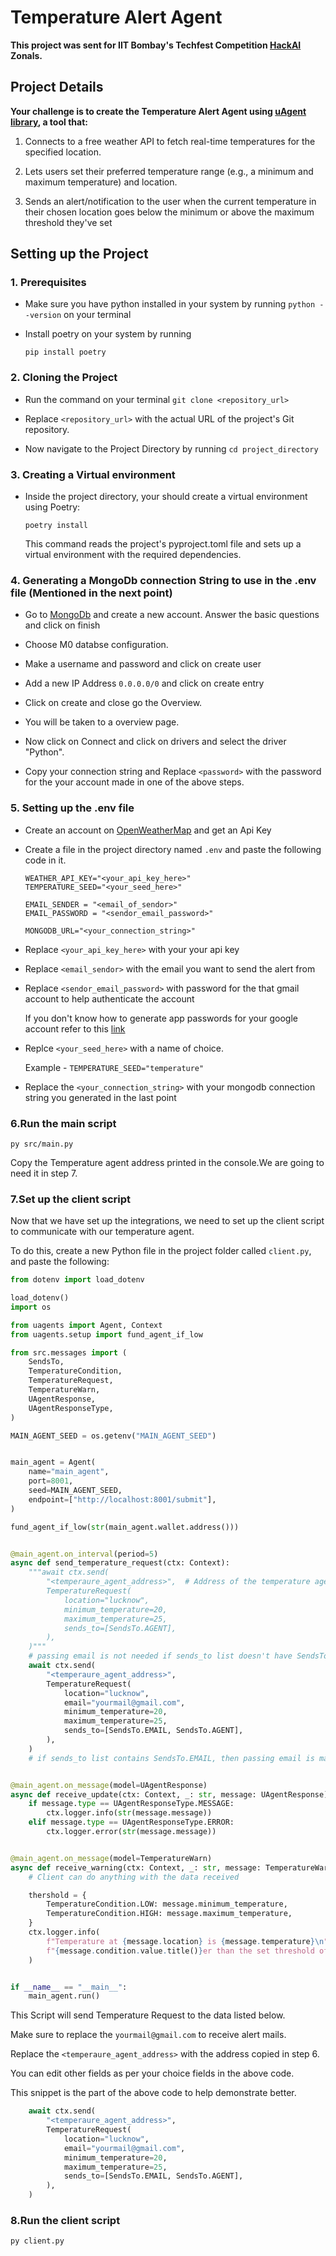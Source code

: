 # Temperature Alert Agent

**This project was sent for IIT Bombay's Techfest Competition [HackAI](https://techfest.org/competitions/hack-aI) Zonals.**

## Project Details

**Your challenge is to create the Temperature Alert Agent using [uAgent library](https://fetch.ai/docs), a tool that:**

1. Connects to a free weather API to fetch real-time temperatures for the specified location.

2. Lets users set their preferred temperature range (e.g., a minimum and maximum temperature) and location.

3. Sends an alert/notification to the user when the current temperature in their chosen
   location goes below the minimum or above the maximum threshold they've set

## Setting up the Project

### 1. Prerequisites

- Make sure you have python installed in your system by running `python --version` on your terminal

- Install poetry on your system by running
  ```
  pip install poetry
  ```

### 2. Cloning the Project

- Run the command on your terminal `git clone <repository_url>`

- Replace `<repository_url>` with the actual URL of the project's Git repository.

- Now navigate to the Project Directory by running `cd project_directory`

### 3. Creating a Virtual environment

- Inside the project directory, your should create a virtual environment using Poetry:

  ```
  poetry install
  ```

  This command reads the project's pyproject.toml file and sets up a virtual environment with the required dependencies.

### 4. Generating a MongoDb connection String to use in the .env file (Mentioned in the next point)

- Go to [MongoDb](https://www.mongodb.com/) and create a new account. Answer the basic questions and click on finish

- Choose M0 databse configuration.

- Make a username and password and click on create user

- Add a new IP Address `0.0.0.0/0` and click on create entry

- Click on create and close go the Overview.

- You will be taken to a overview page.

- Now click on Connect and click on drivers and select the driver "Python".

- Copy your connection string and Replace `<password>` with the password for the your account made in one of the above steps.

### 5. Setting up the .env file

- Create an account on [OpenWeatherMap](https://openweathermap.org/) and get an Api Key

- Create a file in the project directory named `.env` and paste the following code in it.

  ```
  WEATHER_API_KEY="<your_api_key_here>"
  TEMPERATURE_SEED="<your_seed_here>"

  EMAIL_SENDER = "<email_of_sendor>"
  EMAIL_PASSWORD = "<sendor_email_password>"

  MONGODB_URL="<your_connection_string>"
  ```

- Replace `<your_api_key_here>` with your your api key

- Replace `<email_sendor>` with the email you want to send the alert from

- Replace `<sendor_email_password>` with password for the that gmail account to help authenticate the account

  If you don't know how to generate app passwords for your google account refer to this [link](https://support.google.com/accounts/answer/185833?hl=en#zippy=)

- Replce `<your_seed_here>` with a name of choice.

  Example - `TEMPERATURE_SEED="temperature"`

- Replace the `<your_connection_string>` with your mongodb connection string you generated in the last point

### 6.Run the main script

```
py src/main.py
```

Copy the Temperature agent address printed in the console.We are going to need it in step 7.

### 7.Set up the client script

Now that we have set up the integrations, we need to set up the client script to communicate with our temperature agent. 

To do this, create a new Python file in the project folder called `client.py`, and paste the following:

```py
from dotenv import load_dotenv

load_dotenv()
import os

from uagents import Agent, Context
from uagents.setup import fund_agent_if_low

from src.messages import (
    SendsTo,
    TemperatureCondition,
    TemperatureRequest,
    TemperatureWarn,
    UAgentResponse,
    UAgentResponseType,
)

MAIN_AGENT_SEED = os.getenv("MAIN_AGENT_SEED")


main_agent = Agent(
    name="main_agent",
    port=8001,
    seed=MAIN_AGENT_SEED,
    endpoint=["http://localhost:8001/submit"],
)

fund_agent_if_low(str(main_agent.wallet.address()))


@main_agent.on_interval(period=5)
async def send_temperature_request(ctx: Context):
    """await ctx.send(
        "<temperaure_agent_address>",  # Address of the temperature agent
        TemperatureRequest(
            location="lucknow",
            minimum_temperature=20,
            maximum_temperature=25,
            sends_to=[SendsTo.AGENT],
        ),
    )"""
    # passing email is not needed if sends_to list doesn't have SendsTo.EMAIL
    await ctx.send(
        "<temperaure_agent_address>",
        TemperatureRequest(
            location="lucknow",
            email="yourmail@gmail.com",
            minimum_temperature=20,
            maximum_temperature=25,
            sends_to=[SendsTo.EMAIL, SendsTo.AGENT],
        ),
    )
    # if sends_to list contains SendsTo.EMAIL, then passing email is mandatory."""


@main_agent.on_message(model=UAgentResponse)
async def receive_update(ctx: Context, _: str, message: UAgentResponse):
    if message.type == UAgentResponseType.MESSAGE:
        ctx.logger.info(str(message.message))
    elif message.type == UAgentResponseType.ERROR:
        ctx.logger.error(str(message.message))


@main_agent.on_message(model=TemperatureWarn)
async def receive_warning(ctx: Context, _: str, message: TemperatureWarn):
    # Client can do anything with the data received

    thershold = {
        TemperatureCondition.LOW: message.minimum_temperature,
        TemperatureCondition.HIGH: message.maximum_temperature,
    }
    ctx.logger.info(
        f"Temperature at {message.location} is {message.temperature}\n"
        f"{message.condition.value.title()}er than the set threshold of {thershold[message.condition]}!"
    )


if __name__ == "__main__":
    main_agent.run()
```

This Script will send Temperature Request to the data listed below.

Make sure to replace the `yourmail@gmail.com` to receive alert mails.

Replace the `<temperaure_agent_address>` with the address copied in step 6.

You can edit other fields as per your choice fields in the above code.

This snippet is the part of the above code to help demonstrate better.

```py
    await ctx.send(
        "<temperaure_agent_address>",
        TemperatureRequest(
            location="lucknow",
            email="yourmail@gmail.com",
            minimum_temperature=20,
            maximum_temperature=25,
            sends_to=[SendsTo.EMAIL, SendsTo.AGENT],
        ),
    )
```

### 8.Run the client script

```sh
py client.py
```
